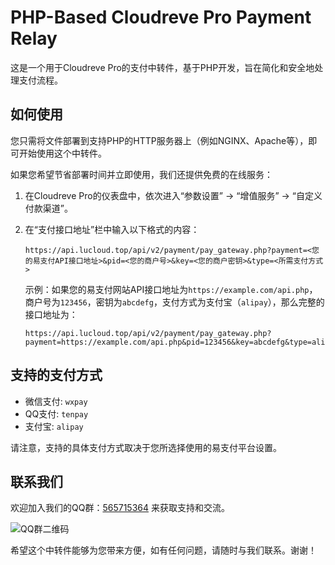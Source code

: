 # PHP-Based Cloudreve Pro Payment Relay

这是一个用于Cloudreve Pro的支付中转件，基于PHP开发，旨在简化和安全地处理支付流程。

## 如何使用

您只需将文件部署到支持PHP的HTTP服务器上（例如NGINX、Apache等），即可开始使用这个中转件。

如果您希望节省部署时间并立即使用，我们还提供免费的在线服务：

1. 在Cloudreve Pro的仪表盘中，依次进入“参数设置” -> “增值服务” -> “自定义付款渠道”。
2. 在“支付接口地址”栏中输入以下格式的内容：

   ```
   https://api.lucloud.top/api/v2/payment/pay_gateway.php?payment=<您的易支付API接口地址>&pid=<您的商户号>&key=<您的商户密钥>&type=<所需支付方式>
   ```

   示例：如果您的易支付网站API接口地址为`https://example.com/api.php`，商户号为`123456`，密钥为`abcdefg`，支付方式为支付宝（`alipay`），那么完整的接口地址为：

   ```
   https://api.lucloud.top/api/v2/payment/pay_gateway.php?payment=https://example.com/api.php&pid=123456&key=abcdefg&type=alipay
   ```

## 支持的支付方式

- 微信支付: `wxpay`
- QQ支付: `tenpay`
- 支付宝: `alipay`

请注意，支持的具体支付方式取决于您所选择使用的易支付平台设置。

## 联系我们

欢迎加入我们的QQ群：[565715364](https://qm.qq.com/q/jmyvgV4rOE) 来获取支持和交流。

![QQ群二维码](https://cloud.lucloud.top/f/bAbsR/qrcode_1732011847970.jpg)

希望这个中转件能够为您带来方便，如有任何问题，请随时与我们联系。谢谢！
